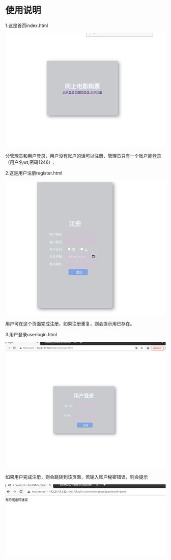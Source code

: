 # 使用说明

1.这是首页index.html

![image-20211231023744777](image-20211231023744777.png)

分管理员和用户登录，用户没有账户的话可以注册，管理员只有一个账户能登录（用户名wt,密码1246）.



2.这是用户注册register.html

![image-20211231023818665](image-20211231023818665.png)

用户可在这个页面完成注册，如果注册重复，则会提示用已存在。

3.用户登录userlogin.html

![image-20211231024024684](image-20211231024024684.png)

如果用户完成注册，则会跳转到该页面，若输入账户秘密错误，则会提示

![image-20211231024127730](image-20211231024127730.png)